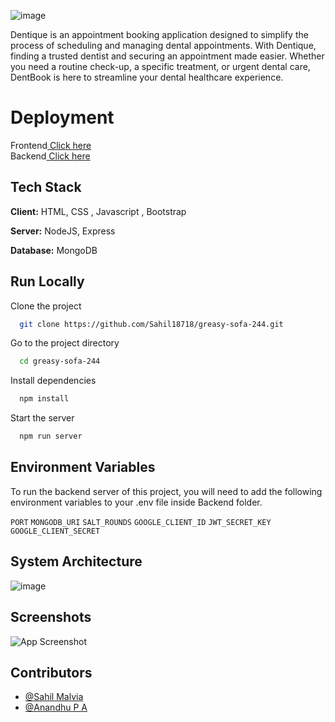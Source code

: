

![image](https://github.com/Sahil18718/greasy-sofa-244/blob/main/Frontend/images/logo.jpeg)



Dentique is an appointment booking application designed to simplify the process of scheduling and managing dental appointments. With Dentique, finding a trusted dentist and securing an appointment made easier. Whether you need a routine check-up, a specific treatment, or urgent dental care, DentBook is here to streamline your dental healthcare experience.
# Deployment

Frontend<a href="">  Click here</a> <br>
Backend<a href="https://greasy-sofa-244-production.up.railway.app/">  Click here</a> <br>


## Tech Stack

**Client:** HTML, CSS , Javascript , Bootstrap

**Server:** NodeJS, Express

**Database:** MongoDB


## Run Locally

Clone the project

```bash
  git clone https://github.com/Sahil18718/greasy-sofa-244.git
```

Go to the project directory

```bash
  cd greasy-sofa-244
```

Install dependencies

```bash
  npm install
```

Start the server

```bash
  npm run server
```


## Environment Variables

To run the backend server of this project, you will need to add the following environment variables to your .env file inside Backend folder.

`PORT` 
`MONGODB_URI`
`SALT_ROUNDS`
`GOOGLE_CLIENT_ID` 
`JWT_SECRET_KEY` 
`GOOGLE_CLIENT_SECRET` 



## System Architecture
![image](https://github.com/Sahil18718/greasy-sofa-244/blob/main/Frontend/images/System%20Architecture.png)


## Screenshots

![App Screenshot](https://github.com/Sahil18718/greasy-sofa-244/blob/main/Frontend/images/Homepage-screenshot.png)





## Contributors

- [@Sahil Malvia](https://github.com/Sahil18718)
- [@Anandhu P A](https://github.com/Anandhupa1)

